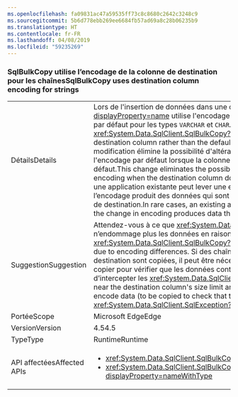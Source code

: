 ```yaml
---
ms.openlocfilehash: fa09831ac47a59535ff73c8c8680c2642c3248c9
ms.sourcegitcommit: 5b6d778ebb269ee6684fb57ad69a8c28b06235b9
ms.translationtype: HT
ms.contentlocale: fr-FR
ms.lasthandoff: 04/08/2019
ms.locfileid: "59235269"
---
```

### <a name="sqlbulkcopy-uses-destination-column-encoding-for-strings"></a><span data-ttu-id="0b85d-101">SqlBulkCopy utilise l’encodage de la colonne de destination pour les chaînes</span><span class="sxs-lookup"><span data-stu-id="0b85d-101">SqlBulkCopy uses destination column encoding for strings</span></span>

|   |   |
|---|---|
|<span data-ttu-id="0b85d-102">Détails</span><span class="sxs-lookup"><span data-stu-id="0b85d-102">Details</span></span>|<span data-ttu-id="0b85d-103">Lors de l'insertion de données dans une colonne, <xref:System.Data.SqlClient.SqlBulkCopy?displayProperty=name> utilise l'encodage de la colonne de destination plutôt que l'encodage par défaut pour les types <code>VARCHAR</code> et <code>CHAR</code>.</span><span class="sxs-lookup"><span data-stu-id="0b85d-103">When inserting data into a column, <xref:System.Data.SqlClient.SqlBulkCopy?displayProperty=name> uses the encoding of the destination column rather than the default encoding for <code>VARCHAR</code> and <code>CHAR</code> types.</span></span> <span data-ttu-id="0b85d-104">Cette modification élimine la possibilité d'altération de données provoquée par l'utilisation de l'encodage par défaut lorsque la colonne de destination n'utilise pas l'encodage par défaut.</span><span class="sxs-lookup"><span data-stu-id="0b85d-104">This change eliminates the possibility of data corruption caused by using the default encoding when the destination column does not use the default encoding.</span></span> <span data-ttu-id="0b85d-105">Dans de rares cas, une application existante peut lever une exception SqlException si la modification de l’encodage produit des données qui sont trop volumineuses pour s’insérer dans la colonne de destination.</span><span class="sxs-lookup"><span data-stu-id="0b85d-105">In rare cases, an existing application may throw a SqlException exception if the change in encoding produces data that is too big to fit into the destination column.</span></span>|
|<span data-ttu-id="0b85d-106">Suggestion</span><span class="sxs-lookup"><span data-stu-id="0b85d-106">Suggestion</span></span>|<span data-ttu-id="0b85d-107">Attendez-vous à ce que <xref:System.Data.SqlClient.SqlBulkCopy?displayProperty=name> n’endommage plus les données en raison des différences d’encodage.</span><span class="sxs-lookup"><span data-stu-id="0b85d-107">Expect that <xref:System.Data.SqlClient.SqlBulkCopy?displayProperty=name> will no longer corrupt data due to encoding differences.</span></span> <span data-ttu-id="0b85d-108">Si des chaînes près de la limite de taille de la colonne de destination sont copiées, il peut être nécessaire d’encoder au préalable les données (à copier pour vérifier que les données contiennent dans la colonne de destination) ou d’intercepter les <xref:System.Data.SqlClient.SqlException?displayProperty=name>.</span><span class="sxs-lookup"><span data-stu-id="0b85d-108">If strings near the destination column's size limit are being copied, it may be necessary to either pre-encode data (to be copied to check that the data will fit in the destination column) or catch <xref:System.Data.SqlClient.SqlException?displayProperty=name>s.</span></span>|
|<span data-ttu-id="0b85d-109">Portée</span><span class="sxs-lookup"><span data-stu-id="0b85d-109">Scope</span></span>|<span data-ttu-id="0b85d-110">Microsoft Edge</span><span class="sxs-lookup"><span data-stu-id="0b85d-110">Edge</span></span>|
|<span data-ttu-id="0b85d-111">Version</span><span class="sxs-lookup"><span data-stu-id="0b85d-111">Version</span></span>|<span data-ttu-id="0b85d-112">4.5</span><span class="sxs-lookup"><span data-stu-id="0b85d-112">4.5</span></span>|
|<span data-ttu-id="0b85d-113">Type</span><span class="sxs-lookup"><span data-stu-id="0b85d-113">Type</span></span>|<span data-ttu-id="0b85d-114">Runtime</span><span class="sxs-lookup"><span data-stu-id="0b85d-114">Runtime</span></span>|
|<span data-ttu-id="0b85d-115">API affectées</span><span class="sxs-lookup"><span data-stu-id="0b85d-115">Affected APIs</span></span>|<ul><li><xref:System.Data.SqlClient.SqlBulkCopy?displayProperty=nameWithType></li><li><xref:System.Data.SqlClient.SqlBulkCopy.%23ctor(System.Data.SqlClient.SqlConnection)?displayProperty=nameWithType></li></ul>|
